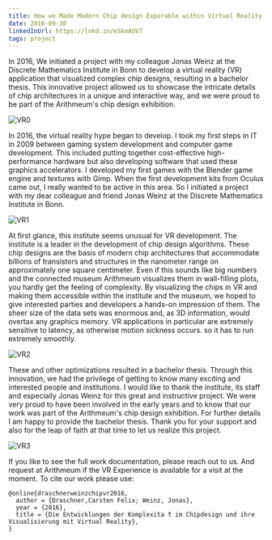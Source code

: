 ```yaml
---
title: How we Made Modern Chip design Exporable within Virtual Reality
date: 2016-09-30
linkedInUrl: https://lnkd.in/eSkeAUV7
tags: project
---
```


In 2016, We initiated a project with my colleague Jonas Weinz at the Discrete Mathematics Institute in Bonn to develop a virtual reality (VR) application that visualized complex chip designs, resulting in a bachelor thesis. This innovative project allowed us to showcase the intricate details of chip architectures in a unique and interactive way, and we were proud to be part of the Arithmeum's chip design exhibition.

![VR0](/projects/2016_Chip_VR/bt0.png)
  
<!-- excerpt -->

In 2016, the virtual reality hype began to develop. I took my first steps in IT in 2009 between gaming system development and computer game development. This included putting together cost-effective high-performance hardware but also developing software that used these graphics accelerators. I developed my first games with the Blender game engine and textures with Gimp. When the first development kits from Oculus came out, I really wanted to be active in this area. So I initiated a project with my dear colleague and friend Jonas Weinz at the Discrete Mathematics Institute in Bonn.

![VR1](/projects/2016_Chip_VR/bt1.png)

 At first glance, this institute seems unusual for VR development. The institute is a leader in the development of chip design algorithms. These chip designs are the basis of modern chip architectures that accommodate billions of transistors and structures in the nanometer range on approximately one square centimeter.  Even if this sounds like big numbers and the connected museum Arithmeum visualizes them in wall-filling plots, you hardly get the feeling of complexity. By visualizing the chips in VR and making them accessible within the institute and the museum, we hoped to give interested parties and developers a hands-on impression of them. The sheer size of the data sets was enormous and, as 3D information, would overtax any graphics memory. VR applications in particular are extremely sensitive to latency, as otherwise motion sickness occurs. so it has to run extremely smoothly. 
 
![VR2](/projects/2016_Chip_VR/bt2.png)

 These and other optimizations resulted in a bachelor thesis. Through this innovation, we had the privilege of getting to know many exciting and interested people and institutions. I would like to thank the institute, its staff and especially Jonas Weinz for this great and instructive project. We were very proud to have been involved in the early years and to know that our work was part of the Arithmeum's chip design exhibition. For further details I am happy to provide the bachelor thesis. Thank you for your support and also for the leap of faith at that time to let us realize this project.

 ![VR3](/projects/2016_Chip_VR/bt3.png)

 If you like to see the full work documentation, please reach out to us. And request at Arithmeum if the VR Experience is available for a visit at the moment. To cite our work please use:

```
@online{draschnerweinzchipvr2016,
  author = {Draschner,Carsten Felix; Weinz, Jonas},
  year = {2016},
  title = {Die Entwicklungen der Komplexita ̈t im Chipdesign und ihre Visualisierung mit Virtual Reality},
}
```
